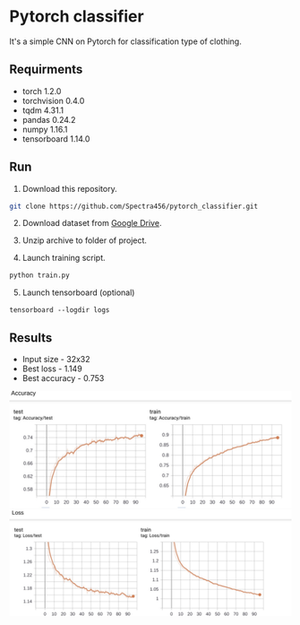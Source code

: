 # Pytorch classifier

It's a simple CNN on Pytorch for classification type of clothing.

## Requirments

- torch 1.2.0
- torchvision 0.4.0
- tqdm 4.31.1
- pandas 0.24.2
- numpy 1.16.1
- tensorboard 1.14.0

## Run

1. Download this repository.
```bash
git clone https://github.com/Spectra456/pytorch_classifier.git
```

2. Download dataset from [Google Drive](https://drive.google.com/open?id=14X2KGG_ov0jG04DM2e8xK0AXeBOtnmSS).

3. Unzip archive to folder of project.

4. Launch training script.
```bash
python train.py
```
5. Launch tensorboard (optional)
```bashpython train.py
tensorboard --logdir logs
```
## Results
* Input size - 32x32
* Best loss - 1.149
* Best accuracy - 0.753

![Accuracy](https://github.com/Spectra456/pytorch_classifier/blob/master/images/IMG_6036.png)
![Loss](https://github.com/Spectra456/pytorch_classifier/blob/master/images/IMG_6037.png)
